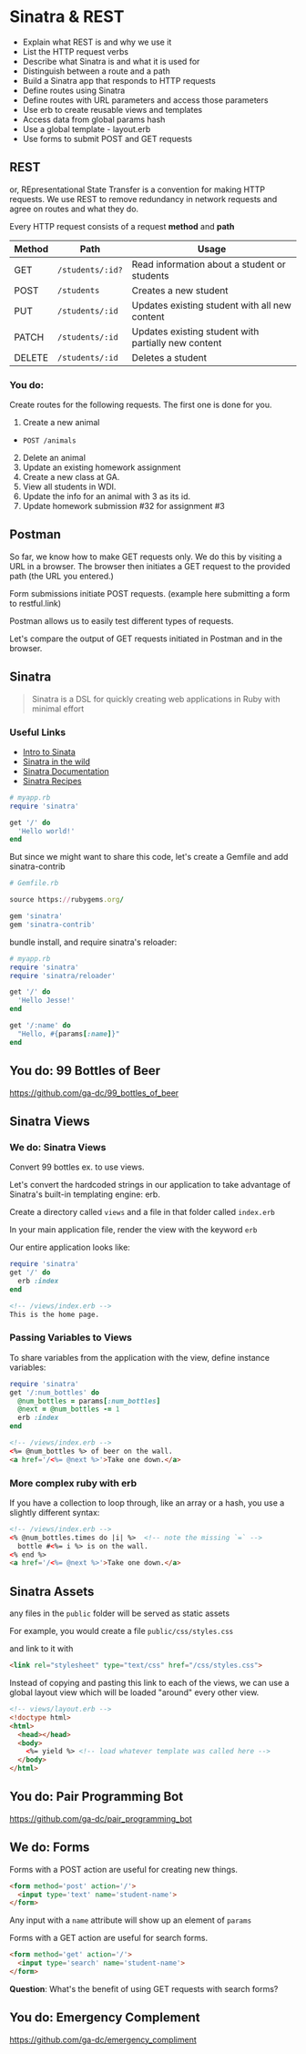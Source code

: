# Sinatra & REST

- Explain what REST is and why we use it
- List the HTTP request verbs
- Describe what Sinatra is and what it is used for
- Distinguish between a route and a path
- Build a Sinatra app that responds to HTTP requests
- Define routes using Sinatra
- Define routes with URL parameters and access those parameters
- Use erb to create reusable views and templates
- Access data from global params hash
- Use a global template - layout.erb
- Use forms to submit POST and GET requests

## REST

or, REpresentational State Transfer is a convention for making HTTP requests. We use REST to remove
redundancy in network requests and agree on routes and what they do.

Every HTTP request consists of a request **method** and **path** 

| Method | Path | Usage |
| --- | --- | --- |
| GET | `/students/:id?` | Read information about a student or students |
| POST | `/students` | Creates a new student |
| PUT | `/students/:id` | Updates existing student with all new content |
| PATCH | `/students/:id` | Updates existing student with partially new content |
| DELETE | `/students/:id` | Deletes a student

### You do:

Create routes for the following requests. The first one is done for you.

1. Create a new animal
  - `POST /animals`
2. Delete an animal
3. Update an existing homework assignment
4. Create a new class at GA.
5. View all students in WDI.
6. Update the info for an animal with 3 as its id.
7. Update homework submission #32 for assignment #3

## Postman

So far, we know how to make GET requests only. We do this by visiting a URL in a browser. The browser then
initiates a GET request to the provided path (the URL you entered.)

Form submissions initiate POST requests. (example here submitting a form to restful.link)

Postman allows us to easily test different types of requests.

Let's compare the output of GET requests initiated in Postman and in the browser.


## Sinatra

>Sinatra is a DSL for quickly creating web applications in Ruby with minimal effort

### Useful Links

- [Intro to Sinata](http://www.sinatrarb.com/intro.html)
- [Sinatra in the wild](http://www.sinatrarb.com/wild.html)
- [Sinatra Documentation](http://www.sinatrarb.com/documentation.html)
- [Sinatra Recipes](http://recipes.sinatrarb.com/)

```ruby
# myapp.rb
require 'sinatra'

get '/' do
  'Hello world!'
end
```

But since we might want to share this code, let's create a Gemfile and add sinatra-contrib

```ruby
# Gemfile.rb

source https://rubygems.org/

gem 'sinatra'
gem 'sinatra-contrib'
```

bundle install, and require sinatra's reloader:

```ruby
# myapp.rb
require 'sinatra'
require 'sinatra/reloader'

get '/' do
  'Hello Jesse!'
end

get '/:name' do
  "Hello, #{params[:name]}"
end
```

## You do: 99 Bottles of Beer

https://github.com/ga-dc/99_bottles_of_beer

## Sinatra Views


### We do: Sinatra Views

Convert 99 bottles ex. to use views.

Let's convert the hardcoded strings in our application to take advantage of Sinatra's built-in templating engine: erb.

Create a directory called `views` and a file in that folder called `index.erb`

In your main application file, render the view with the keyword `erb`

Our entire application looks like:

```ruby
require 'sinatra'
get '/' do
  erb :index
end
```

```html
<!-- /views/index.erb -->
This is the home page.
```

### Passing Variables to Views

To share variables from the application with the view, define instance variables:


```ruby
require 'sinatra'
get '/:num_bottles' do
  @num_bottles = params[:num_bottles]
  @next = @num_bottles -= 1
  erb :index
end
```

```html
<!-- /views/index.erb -->
<%= @num_bottles %> of beer on the wall.
<a href='/<%= @next %>'>Take one down.</a>
```

### More complex ruby with erb

If you have a collection to loop through, like an array or a hash, you use
a slightly different syntax:

```html
<!-- /views/index.erb -->
<% @num_bottles.times do |i| %>  <!-- note the missing `=` -->
  bottle #<%= i %> is on the wall. 
<% end %>
<a href='/<%= @next %>'>Take one down.</a>
```

## Sinatra Assets

any files in the `public` folder will be served as static assets

For example, you would create a file `public/css/styles.css`

and link to it with

```html
<link rel="stylesheet" type="text/css" href="/css/styles.css">
```

Instead of copying and pasting this link to each of the views, we can use a global layout view
which will be loaded "around" every other view.

```html
<!-- views/layout.erb -->
<!doctype html>
<html>
  <head></head>
  <body>
    <%= yield %> <!-- load whatever template was called here -->
  </body>
</html>
```

## You do: Pair Programming Bot

https://github.com/ga-dc/pair_programming_bot

## We do: Forms

Forms with a POST action are useful for creating new things.

```html
<form method='post' action='/'>
  <input type='text' name='student-name'>
</form>
```

Any input with a `name` attribute will show up an element of `params`

Forms with a GET action are useful for search forms.

```html
<form method='get' action='/'>
  <input type='search' name='student-name'>
</form>
```

**Question**: What's the benefit of using GET requests with search forms?

## You do: Emergency Complement

https://github.com/ga-dc/emergency_compliment
